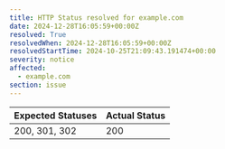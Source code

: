 ```yaml
---
title: HTTP Status resolved for example.com
date: 2024-12-28T16:05:59+00:00Z
resolved: True
resolvedWhen: 2024-12-28T16:05:59+00:00Z
resolvedStartTime: 2024-10-25T21:09:43.191474+00:00
severity: notice
affected:
  - example.com
section: issue
---
```


| Expected Statuses | Actual Status  |
|-------------------|----------------|
| 200, 301, 302 | 200 |
